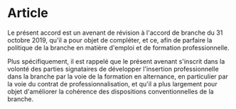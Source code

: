 # Article

Le présent accord est un avenant de révision à l'accord de branche du 31 octobre 2019, qu'il a pour objet de compléter, et ce, afin de parfaire la politique de la branche en matière d'emploi et de formation professionnelle.

Plus spécifiquement, il est rappelé que le présent avenant s'inscrit dans la volonté des parties signataires de développer l'insertion professionnelle dans la branche par la voie de la formation en alternance, en particulier par la voie du contrat de professionnalisation, et qu'il a plus largement pour objet d'améliorer la cohérence des dispositions conventionnelles de la branche.

  
